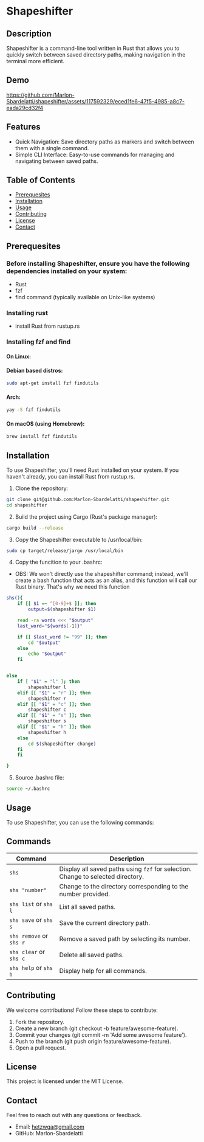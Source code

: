 # Shapeshifter

## Description
Shapeshifter is a command-line tool written in Rust that allows you to quickly switch between saved directory paths, making navigation in the terminal more efficient.

## Demo


https://github.com/Marlon-Sbardelatti/shapeshifter/assets/117592329/eced1fe6-47f5-4985-a8c7-eada29cd32f4



## Features
- Quick Navigation: Save directory paths as markers and switch between them with a single command.
- Simple CLI Interface: Easy-to-use commands for managing and navigating between saved paths.

## Table of Contents
- [Prerequesites](#prerequesites)
- [Installation](#installation)
- [Usage](#usage)
- [Contributing](#contributing)
- [License](#license)
- [Contact](#contact)

## Prerequesites
### Before installing Shapeshifter, ensure you have the following dependencies installed on your system:

* Rust
* fzf
* find command (typically available on Unix-like systems)

### Installing rust
- install Rust from rustup.rs

### Installing fzf and find

#### On Linux:
#### Debian based distros: 
```bash
sudo apt-get install fzf findutils
```
#### Arch: 
```bash
yay -S fzf findutils
```
#### On macOS (using Homebrew):
```bash
brew install fzf findutils
```



## Installation
To use Shapeshifter, you'll need Rust installed on your system. If you haven't already, you can install Rust from rustup.rs.

1. Clone the repository:
```bash
git clone git@github.com:Marlon-Sbardelatti/shapeshifter.git
cd shapeshifter
```
2. Build the project using Cargo (Rust's package manager):
```bash
cargo build --release
```
3. Copy the Shapeshifter executable to /usr/local/bin:
```bash
sudo cp target/release/jargo /usr/local/bin
```
4. Copy the funcition to your .bashrc:
- OBS: We won't directly use the shapeshifter command; instead, we'll create a bash function that acts as an alias, and this function will call our Rust binary. That's why we need this function
```bash
shs(){
    if [[ $1 =~ ^[0-9]+$ ]]; then
        output=$(shapeshifter $1)

    read -ra words <<< "$output"
    last_word="${words[-1]}"

    if [[ $last_word != "99" ]]; then
        cd "$output"
    else 
        echo "$output"
    fi


else
    if [ "$1" = "l" ]; then
        shapeshifter l
    elif [[ "$1" = "r" ]]; then
        shapeshifter r 
    elif [[ "$1" = "c" ]]; then
        shapeshifter c 
    elif [[ "$1" = "s" ]]; then
        shapeshifter s 
    elif [[ "$1" = "h" ]]; then
        shapeshifter h 
    else
        cd $(shapeshifter change)
    fi
    fi

}

```
5. Source .bashrc file:
```bash
source ~/.bashrc
```


## Usage
To use Shapeshifter, you can use the following commands:

## Commands

| Command             | Description                                                                      |
|---------------------|----------------------------------------------------------------------------------|
| `shs`               | Display all saved paths using `fzf` for selection. Change to selected directory. |
| `shs "number"`      | Change to the directory corresponding to the number provided.                     |
| `shs list` or `shs l` | List all saved paths.                                                           |
| `shs save` or `shs s` | Save the current directory path.                                                |
| `shs remove` or `shs r` | Remove a saved path by selecting its number.                                    |
| `shs clear` or `shs c` | Delete all saved paths.                                                         |
| `shs help` or `shs h`  | Display help for all commands.                                                  |



## Contributing
We welcome contributions! Follow these steps to contribute:

1. Fork the repository.
2. Create a new branch (git checkout -b feature/awesome-feature).
3. Commit your changes (git commit -m 'Add some awesome feature').
4. Push to the branch (git push origin feature/awesome-feature).
5. Open a pull request.

## License
This project is licensed under the MIT License.

## Contact
Feel free to reach out with any questions or feedback.

* Email: hetzwga@gmail.com
* GitHub: Marlon-Sbardelatti
